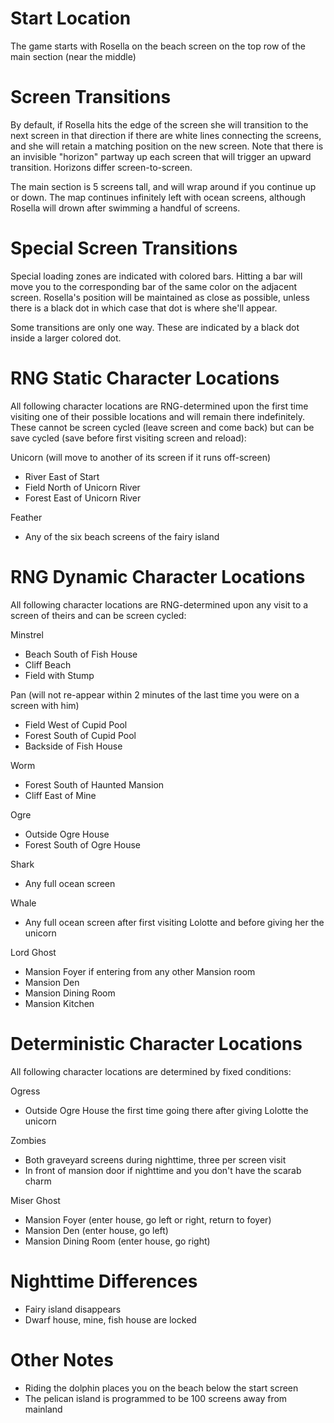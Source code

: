 # Start Location
The game starts with Rosella on the beach screen on the top row of the main section (near the middle)

# Screen Transitions
By default, if Rosella hits the edge of the screen she will transition to the next screen in that direction if there are white lines connecting the screens, and she will retain a matching position on the new screen. Note that there is an invisible "horizon" partway up each screen that will trigger an upward transition. Horizons differ screen-to-screen.

The main section is 5 screens tall, and will wrap around if you continue up or down. The map continues infinitely left with ocean screens, although Rosella will drown after swimming a handful of screens.

# Special Screen Transitions
Special loading zones are indicated with colored bars. Hitting a bar will move you to the corresponding bar of the same color on the adjacent screen. Rosella's position will be maintained as close as possible, unless there is a black dot in which case that dot is where she'll appear.

Some transitions are only one way. These are indicated by a black dot inside a larger colored dot.

# RNG Static Character Locations
All following character locations are RNG-determined upon the first time visiting one of their possible locations and will remain there indefinitely. These cannot be screen cycled (leave screen and come back) but can be save cycled (save before first visiting screen and reload):

Unicorn (will move to another of its screen if it runs off-screen)
- River East of Start
- Field North of Unicorn River
- Forest East of Unicorn River

Feather 
- Any of the six beach screens of the fairy island


# RNG Dynamic Character Locations
All following character locations are RNG-determined upon any visit to a screen of theirs and can be screen cycled:

Minstrel
- Beach South of Fish House
- Cliff Beach
- Field with Stump

Pan (will not re-appear within 2 minutes of the last time you were on a screen with him)
- Field West of Cupid Pool
- Forest South of Cupid Pool
- Backside of Fish House

Worm 
- Forest South of Haunted Mansion
- Cliff East of Mine

Ogre 
- Outside Ogre House
- Forest South of Ogre House

Shark
- Any full ocean screen

Whale
- Any full ocean screen after first visiting Lolotte and before giving her the unicorn

Lord Ghost
- Mansion Foyer if entering from any other Mansion room
- Mansion Den 
- Mansion Dining Room
- Mansion Kitchen 


# Deterministic Character Locations
All following character locations are determined by fixed conditions:

Ogress
- Outside Ogre House the first time going there after giving Lolotte the unicorn

Zombies
- Both graveyard screens during nighttime, three per screen visit
- In front of mansion door if nighttime and you don't have the scarab charm

Miser Ghost
- Mansion Foyer (enter house, go left or right, return to foyer)
- Mansion Den (enter house, go left)
- Mansion Dining Room (enter house, go right)


# Nighttime Differences
- Fairy island disappears
- Dwarf house, mine, fish house are locked


# Other Notes
- Riding the dolphin places you on the beach below the start screen
- The pelican island is programmed to be 100 screens away from mainland
